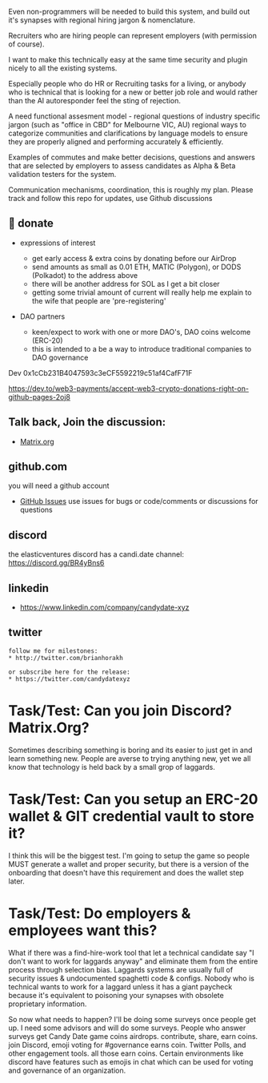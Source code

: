 ---
---

Even non-programmers will be needed to build this system, and build out it's synapses with regional hiring jargon & nomenclature.  

Recruiters who are hiring people can represent employers (with permission of course).

I want to make this technically easy at the same time security and plugin nicely to all the existing systems. 

Especially people who do HR or Recruiting tasks for a living, or anybody who is technical that is looking for a new or better job role and would rather than the AI autoresponder feel the sting of rejection. 

A need functional assesment model - regional questions of industry specific jargon (such as "office in CBD" for Melbourne VIC, AU) regional ways to categorize communities and clarifications by language models to ensure they are properly aligned and performing accurately & efficiently. 

Examples of commutes and make better decisions, questions and answers that are selected by employers to assess candidates as Alpha & Beta validation testers for the system. 



Communication mechanisms, coordination, this is roughly my plan.
Please track and follow this repo for updates, use Github discussions



## 🙏 donate 
<!--
🤮 .. balancebadge is down
https://github.com/hunterlong/balancebadge
https://img.balancebadge.io/<COIN>/<ADDRESS>.svg
https://img.balancebadge.io/<COIN>/<ADDRESS>/usd.svg
https://img.balancebadge.io/token/<TOKEN>/<ADDRESS>.svg

![wALLET](https://img.balancebadge.io/ETH/1cCb231B4047593c3eCF5592219c51af4CafF71F.svg)

-->
* expressions of interest
    - get early access & extra coins by donating before our AirDrop
    - send amounts as small as 0.01 ETH, MATIC (Polygon), or DODS (Polkadot) to the address above
    - there will be another address for SOL as I get a bit closer
    - getting some trivial amount of current will really help me explain to the wife that people are 'pre-registering'



* DAO partners
    - keen/expect to work with one or more DAO's, DAO coins welcome (ERC-20)
    - this is intended to a be a way to introduce traditional companies to DAO governance


Dev 0x1cCb231B4047593c3eCF5592219c51af4CafF71F



https://dev.to/web3-payments/accept-web3-crypto-donations-right-on-github-pages-2oj8


## Talk back, Join the discussion:
* [Matrix.org](https://matrix.to/#/#candydated0txyz:matrix.org)

## github.com
you will need a github account
* [GitHub Issues](https://github.com/elasticdotventures/candydated0txyz/issues)
use issues for bugs or code/comments or discussions for questions

## discord
the elasticventures discord has a candi.date channel:
https://discord.gg/BR4yBns6

## linkedin
* https://www.linkedin.com/company/candydate-xyz

## twitter
    follow me for milestones:
    * http://twitter.com/brianhorakh

    or subscribe here for the release:
    * https://twitter.com/candydatexyz

# Task/Test:  Can you join Discord? Matrix.Org? 
Sometimes describing something is boring and its easier to just get in and learn something new.  People are averse to trying anything new, yet we all know that technology is held back by a small grop of laggards.   

# Task/Test: Can you setup an ERC-20 wallet & GIT credential vault to store it?
I think this will be the biggest test.  I'm going to setup the game so people MUST generate a wallet and proper security, but there is a version of the onboarding that doesn't have this requirement and does the wallet step later. 

# Task/Test: Do employers & employees want this? 
What if there was a find-hire-work tool that let a technical candidate say "I don't want to work for laggards anyway"  and eliminate them from the entire process through selection bias.  Laggards systems are usually full of security issues & undocumented spaghetti code & configs.  Nobody who is technical wants to work for a laggard unless it has a giant paycheck because it's equivalent to poisoning your synapses with obsolete proprietary information. 

So now what needs to happen? I'll be doing some surveys once people get up.  I need some advisors and will do some surveys.  People who answer surveys get Candy Date game coins airdrops.  contribute, share, earn coins.  join Discord, emoji voting for #governance earns coin.  Twitter Polls, and other engagement tools. all those earn coins.   Certain environments like discord have features such as emojis in chat which can be used for voting and governance of an organization.
